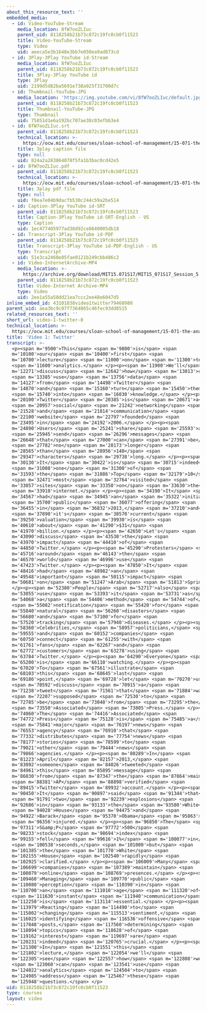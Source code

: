 ```yaml
---
about_this_resource_text: ''
embedded_media:
  - id: Video-YouTube-Stream
    media_location: 8fW7ooZLIuc
    parent_uid: 8118258b21b73c872c19fc0cb0f11523
    title: Video-YouTube-Stream
    type: Video
    uid: aeeca5e3b1648e3bb7e050ea9ad873cd
  - id: 3Play-3Play YouTube id-Stream
    media_location: 8fW7ooZLIuc
    parent_uid: 8118258b21b73c872c19fc0cb0f11523
    title: 3Play-3Play YouTube id
    type: 3Play
    uid: 2199d5d82ba5691e738a925f31700d7c
  - id: Thumbnail-YouTube-JPG
    media_location: 'https://img.youtube.com/vi/8fW7ooZLIuc/default.jpg'
    parent_uid: 8118258b21b73c872c19fc0cb0f11523
    title: Thumbnail-YouTube-JPG
    type: Thumbnail
    uid: 75851d1e6a192bc707ae38c03efbb3e4
  - id: 8fW7ooZLIuc.srt
    parent_uid: 8118258b21b73c872c19fc0cb0f11523
    technical_location: >-
      https://ocw.mit.edu/courses/sloan-school-of-management/15-071-the-analytics-edge-spring-2017/text-analytics/turning-tweets-into-knowledge-an-introduction-to-text-analytics/video-1-twitter-0/8fW7ooZLIuc.srt
    title: 3play caption file
    type: null
    uid: 824a2a283864078f5fa1b3bac0cd42e5
  - id: 8fW7ooZLIuc.pdf
    parent_uid: 8118258b21b73c872c19fc0cb0f11523
    technical_location: >-
      https://ocw.mit.edu/courses/sloan-school-of-management/15-071-the-analytics-edge-spring-2017/text-analytics/turning-tweets-into-knowledge-an-introduction-to-text-analytics/video-1-twitter-0/8fW7ooZLIuc.pdf
    title: 3play pdf file
    type: null
    uid: f0ea7e04b9dacfb530c244c59a2be514
  - id: Caption-3Play YouTube id-SRT
    parent_uid: 8118258b21b73c872c19fc0cb0f11523
    title: Caption-3Play YouTube id-SRT-English - US
    type: Caption
    uid: 1ec477405977ad38d92ce8640005db18
  - id: Transcript-3Play YouTube id-PDF
    parent_uid: 8118258b21b73c872c19fc0cb0f11523
    title: Transcript-3Play YouTube id-PDF-English - US
    type: Transcript
    uid: 51e3ca2460e05fae0121b249cbb486c2
  - id: Video-InternetArchive-MP4
    media_location: >-
      https://archive.org/download/MIT15.071S17/MIT15_071S17_Session_5.2.01_300k.mp4
    parent_uid: 8118258b21b73c872c19fc0cb0f11523
    title: Video-Internet Archive-MP4
    type: Video
    uid: 2ee1a55a58dd21ea7ccc2ee48e6047d5
inline_embed_id: 43101838video1twitter79468980
parent_uid: aea3bc9c07f7364865c46fec93dd8515
related_resources_text: ''
short_url: video-1-twitter-0
technical_location: >-
  https://ocw.mit.edu/courses/sloan-school-of-management/15-071-the-analytics-edge-spring-2017/text-analytics/turning-tweets-into-knowledge-an-introduction-to-text-analytics/video-1-twitter-0
title: 'Video 1: Twitter'
transcript: >-
  <p><span m='9500'>This</span> <span m='9800'>is</span> <span
  m='10100'>our</span> <span m='10400'>first</span> <span
  m='10700'>lecture</span> <span m='11000'>on</span> <span m='11300'>text</span>
  <span m='11600'>analytics.</span> </p><p><span m='11900'>We'll</span> <span
  m='12271'>discuss</span> <span m='12642'>how</span> <span m='13013'>can</span>
  <span m='13385'>use</span> <span m='13756'>data</span> <span
  m='14127'>from</span> <span m='14498'>Twitter</span> <span
  m='14870'>and</span> <span m='15160'>turn</span> <span m='15450'>them</span>
  <span m='15740'>into</span> <span m='16030'>knowledge.</span> </p><p><span
  m='20100'>Twitter</span> <span m='20385'>is</span> <span m='20671'>a</span>
  <span m='20957'>social</span> <span m='21242'>networking</span> <span
  m='21528'>and</span> <span m='21814'>communication</span> <span
  m='22100'>website</span> <span m='22797'>founded</span> <span
  m='23495'>in</span> <span m='24192'>2006.</span> </p><p><span
  m='24890'>Users</span> <span m='25241'>share</span> <span m='25593'>and</span>
  <span m='25945'>send</span> <span m='26296'>messages</span> <span
  m='26648'>that</span> <span m='27000'>can</span> <span m='27391'>be</span>
  <span m='27782'>no</span> <span m='28173'>longer</span> <span
  m='28565'>than</span> <span m='28956'>140</span> <span
  m='29347'>characters</span> <span m='29738'>long.</span> </p><p><span
  m='30130'>It</span> <span m='30422'>is</span> <span m='30715'>indeed</span>
  <span m='31008'>one</span> <span m='31300'>of</span> <span
  m='31593'>the</span> <span m='31886'>Top</span> <span m='32179'>10</span>
  <span m='32471'>most</span> <span m='32764'>visited</span> <span
  m='33057'>sites</span> <span m='33350'>on</span> <span m='33630'>the</span>
  <span m='33910'>internet.</span> </p><p><span m='34190'>It</span> <span
  m='34567'>had</span> <span m='34945'>an</span> <span m='35322'>initial</span>
  <span m='35700'>public</span> <span m='36077'>offering</span> <span
  m='36455'>in</span> <span m='36832'>2013,</span> <span m='37210'>and</span>
  <span m='37890'>it's</span> <span m='38570'>current</span> <span
  m='39250'>valuation</span> <span m='39930'>is</span> <span
  m='40610'>about</span> <span m='41290'>$31</span> <span
  m='41970'>billion.</span> </p><p><span m='42650'>Let's</span> <span
  m='43090'>discuss</span> <span m='43530'>the</span> <span
  m='43970'>impact</span> <span m='44410'>of</span> <span
  m='44850'>Twitter.</span> </p><p><span m='45290'>Protesters</span> <span
  m='45716'>around</span> <span m='46143'>the</span> <span
  m='46570'>world</span> <span m='46996'>use</span> <span
  m='47423'>Twitter.</span> </p><p><span m='47850'>It</span> <span
  m='48416'>had</span> <span m='48982'>an</span> <span
  m='49548'>important</span> <span m='50115'>impact</span> <span
  m='50681'>on</span> <span m='51247'>Arab</span> <span m='51813'>Spring.</span>
  </p><p><span m='52380'>People</span> <span m='52717'>also</span> <span
  m='53055'>use</span> <span m='53393'>it</span> <span m='53731'>as</span> <span
  m='54068'>a</span> <span m='54406'>method</span> <span m='54744'>of</span>
  <span m='55082'>notification</span> <span m='55420'>for</span> <span
  m='55840'>natural</span> <span m='56260'>disasters</span> <span
  m='56680'>and</span> <span m='57100'>for</span> <span
  m='57520'>tracking</span> <span m='57940'>diseases.</span> </p><p><span
  m='58360'>Celebrities,</span> <span m='58957'>politicians,</span> <span
  m='59555'>and</span> <span m='60152'>companies</span> <span
  m='60750'>connect</span> <span m='61255'>with</span> <span
  m='61761'>fans</span> <span m='62267'>and</span> <span
  m='62772'>customers</span> <span m='63278'>using</span> <span
  m='63784'>Twitter.</span> </p><p><span m='64290'>Everyone</span> <span
  m='65200'>is</span> <span m='66110'>watching.</span> </p><p><span
  m='67020'>To</span> <span m='67561'>illustrate</span> <span
  m='68103'>this</span> <span m='68645'>last</span> <span
  m='69186'>point,</span> <span m='69728'>let</span> <span m='70270'>us</span>
  <span m='70592'>discuss</span> <span m='70915'>a</span> <span
  m='71238'>tweet</span> <span m='71561'>that</span> <span m='71884'>was</span>
  <span m='72207'>supposed</span> <span m='72530'>to</span> <span
  m='72785'>be</span> <span m='73040'>from</span> <span m='73295'>the</span>
  <span m='73550'>Associated</span> <span m='73805'>Press.</span> </p><p><span
  m='74060'>The</span> <span m='74416'>Associated</span> <span
  m='74772'>Press</span> <span m='75128'>is</span> <span m='75485'>a</span>
  <span m='75841'>major</span> <span m='76197'>news</span> <span
  m='76553'>agency</span> <span m='76910'>that</span> <span
  m='77332'>distributes</span> <span m='77754'>news</span> <span
  m='78177'>stories</span> <span m='78599'>to</span> <span
  m='79021'>other</span> <span m='79444'>news</span> <span
  m='79866'>agencies.</span> </p><p><span m='80289'>In</span> <span
  m='81223'>April</span> <span m='82157'>2013,</span> <span
  m='83092'>someone</span> <span m='84026'>tweeted</span> <span
  m='84961'>this</span> <span m='85895'>message</span> <span
  m='86830'>from</span> <span m='87347'>the</span> <span m='87864'>main</span>
  <span m='88381'>AP</span> <span m='88898'>verified</span> <span
  m='89415'>Twitter</span> <span m='89932'>account.</span> </p><p><span
  m='90450'>It</span> <span m='90897'>said</span> <span m='91344'>that</span>
  <span m='91791'>two</span> <span m='92239'>explosions</span> <span
  m='92686'>in</span> <span m='93133'>the</span> <span m='93580'>White</span>
  <span m='94028'>House</span> <span m='94475'>and</span> <span
  m='94922'>Barack</span> <span m='95370'>Obama</span> <span m='95863'>is</span>
  <span m='96356'>injured.</span> </p><p><span m='96850'>The</span> <span
  m='97311'>S&amp;P</span> <span m='97772'>500</span> <span
  m='98233'>stock</span> <span m='98694'>index</span> <span
  m='99155'>fell</span> <span m='99616'>1%</span> <span m='100077'>in</span>
  <span m='100538'>seconds,</span> <span m='101000'>but</span> <span
  m='101385'>the</span> <span m='101770'>White</span> <span
  m='102155'>House</span> <span m='102540'>rapidly</span> <span
  m='102925'>clarified.</span> </p><p><span m='106009'>Many</span> <span
  m='106699'>companies</span> <span m='107389'>maintain</span> <span
  m='108079'>online</span> <span m='108769'>presences.</span> </p><p><span
  m='109460'>Managing</span> <span m='109770'>public</span> <span
  m='110080'>perception</span> <span m='110390'>in</span> <span
  m='110700'>an</span> <span m='111010'>age</span> <span m='111320'>of</span>
  <span m='111630'>instant</span> <span m='111940'>communication</span> <span
  m='112250'>is</span> <span m='113114'>essential.</span> </p><p><span
  m='113979'>Reacting</span> <span m='114490'>to</span> <span
  m='115002'>changing</span> <span m='115513'>sentiment,</span> <span
  m='116025'>identifying</span> <span m='116536'>offensive</span> <span
  m='117048'>posts,</span> <span m='117560'>determining</span> <span
  m='118094'>topics</span> <span m='118628'>of</span> <span
  m='119162'>interest</span> <span m='119697'>are</span> <span
  m='120231'>indeed</span> <span m='120765'>crucial.</span> </p><p><span
  m='121300'>In</span> <span m='121551'>this</span> <span
  m='121802'>lecture,</span> <span m='122054'>we'll</span> <span
  m='122305'>see</span> <span m='122557'>how</span> <span m='122808'>we</span>
  <span m='123060'>can</span> <span m='123541'>use</span> <span
  m='124022'>analytics</span> <span m='124504'>to</span> <span
  m='124985'>address</span> <span m='125467'>these</span> <span
  m='125948'>questions.</span> </p>
uid: 8118258b21b73c872c19fc0cb0f11523
type: courses
layout: video
---
```

